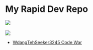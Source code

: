 # My Rapid Dev Repo 
![](https://komarev.com/ghpvc/?username=WdangTehSeeker3245)
<br><br>
![](https://www.codewars.com/users/WdangTehSeeker3245/badges/large)<br>
* <a href="https://www.codewars.com/users/WdangTehSeeker3245">WdangTehSeeker3245 Code War</a>
